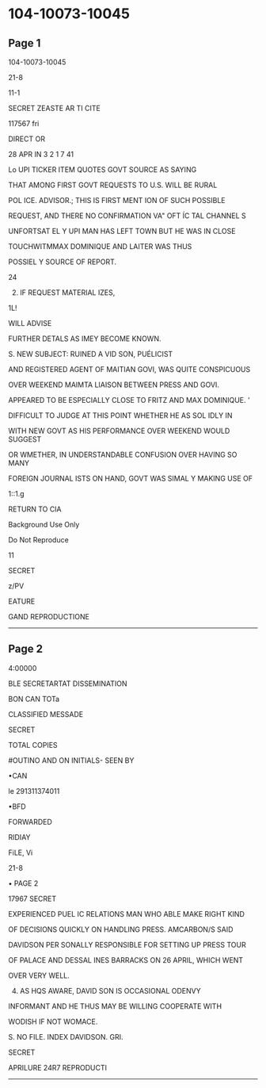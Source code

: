 # 104-10073-10045

## Page 1

104-10073-10045

21-8

11-1

SECRET ZEASTE AR TI CITE

117567 fri

DIRECT OR

28 APR IN 3 2 1 7 41

Lo UPI TICKER ITEM QUOTES GOVT SOURCE AS SAYING

THAT AMONG FIRST GOVT REQUESTS TO U.S. WILL BE RURAL

POL ICE. ADVISOR.; THIS IS FIRST MENT ION OF SUCH POSSIBLE

REQUEST, AND THERE NO CONFIRMATION VA" OFT ÍC TAL CHANNEL S

UNFORTSAT EL Y UPI MAN HAS LEFT TOWN BUT HE WAS IN CLOSE

TOUCHWITMMAX DOMINIQUE AND LAITER WAS THUS

POSSIEL Y SOURCE OF REPORT.

24

2. IF REQUEST MATERIAL IZES,

1L!

WILL ADVISE

FURTHER DETALS AS IMEY BECOME KNOWN.

S. NEW SUBJECT: RUINED A VID SON, PUÉLICIST

AND REGISTERED AGENT OF MAITIAN GOVI, WAS QUITE CONSPICUOUS

OVER WEEKEND MAIMTA LIAISON BETWEEN PRESS AND GOVI.

APPEARED TO BE ESPECIALLY CLOSE TO FRITZ AND MAX DOMINIQUE. '

DIFFICULT TO JUDGE AT THIS POINT WHETHER HE AS SOL IDLY IN

WITH NEW GOVT AS HIS PERFORMANCE OVER WEEKEND WOULD SUGGEST

OR WMETHER, IN UNDERSTANDABLE CONFUSION OVER HAVING SO MANY

FOREIGN JOURNAL ISTS ON HAND, GOVT WAS SIMAL Y MAKING USE OF

1::1.g

RETURN TO CIA

Background Use Only

Do Not Reproduce

11

SECRET

z/PV

EATURE

GAND REPRODUCTIONE

---

## Page 2

4:00000

BLE SECRETARTAT DISSEMINATION

BON CAN TOTa

CLASSIFIED MESSADE

SECRET

TOTAL COPIES

#OUTINO AND ON INITIALS- SEEN BY

•CAN

le 291311374011

•BFD

FORWARDED

RIDIAY

FiLE, Vi

21-8

• PAGE 2

17967 SECRET

EXPERIENCED PUEL IC RELATIONS MAN WHO ABLE MAKE RIGHT KIND

OF DECISIONS QUICKLY ON HANDLING PRESS. AMCARBON/S SAID

DAVIDSON PER SONALLY RESPONSIBLE FOR SETTING UP PRESS TOUR

OF PALACE AND DESSAL INES BARRACKS ON 26 APRIL, WHICH WENT

OVER VERY WELL.

4. AS HQS AWARE, DAVID SON IS OCCASIONAL ODENVY

INFORMANT AND HE THUS MAY BE WILLING COOPERATE WITH

WODISH IF NOT WOMACE.

S. NO FILE. INDEX DAVIDSON. GRI.

SECRET

APRILURE 24R7 REPRODUCTI

---

